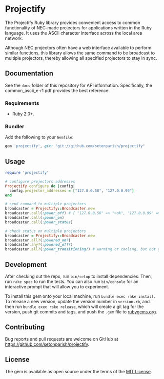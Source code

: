 # Projectify

The Projectify Ruby library provides convenient access to common functionality of NEC-made projectors for applications written in the Ruby language. It uses the ASCII character interface across the local area network.

Although NEC projectors often have a web interface available to perform similar functions, this library allows the same command to be broadcast to multiple projectors, thereby allowing all specified projectors to stay in sync.

## Documentation

See the `docs` folder of this repository for API information.  Specifically, the common_ascii_e-r1.pdf provides the best reference.

### Requirements

* Ruby 2.0+.

### Bundler

Add the following to your `Gemfile`:

``` ruby
gem 'projectify', git: "git://github.com/setonparish/projectify"
```

## Usage

``` ruby
require 'projectify'

# configure projectors addresses
Projectify.configure do |config|
  config.projector_addresses = ["127.0.0.50", "127.0.0.99"]
end

# send command to multiple projectors
broadcaster = Projectify::Broadcaster.new
broadcaster.call(:power_off) # { "127.0.0.50" => ">ok", "127.0.0.99" => ">ok" }
broadcaster.call(:power_on)
broadcaster.call(:power_status)

# check status on multiple projectors
broadcaster = Projectify::Broadcaster.new
broadcaster.all?(:powered_on?)
broadcaster.any?(:powered_off?)
broadcaster.all?(:power_transitioning?) # warming or cooling, but not yet in final state
```

## Development

After checking out the repo, run `bin/setup` to install dependencies. Then, run `rake spec` to run the tests. You can also run `bin/console` for an interactive prompt that will allow you to experiment.

To install this gem onto your local machine, run `bundle exec rake install`. To release a new version, update the version number in `version.rb`, and then run `bundle exec rake release`, which will create a git tag for the version, push git commits and tags, and push the `.gem` file to [rubygems.org](https://rubygems.org).

## Contributing

Bug reports and pull requests are welcome on GitHub at https://github.com/setonparish/projectify.

## License

The gem is available as open source under the terms of the [MIT License](https://opensource.org/licenses/MIT).
